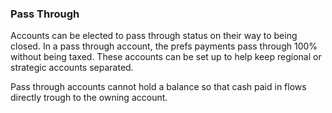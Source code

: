 
### Pass Through

Accounts can be elected to pass through status on their way to being closed. In a pass through account, the prefs payments pass through 100% without being taxed. These accounts can be set up to help keep regional or strategic accounts separated.

Pass through accounts cannot hold a balance so that cash paid in flows directly trough to the owning account.
